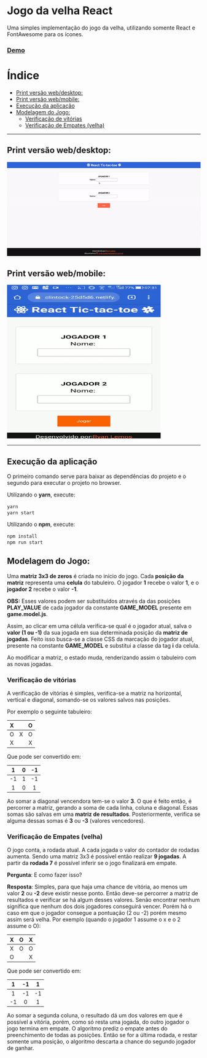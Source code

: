 # Jogo da velha React

Uma simples implementação do jogo da velha, utilizando somente React e FontAwesome para os ícones.


### [Demo](https://elated-mcclintock-25d5d6.netlify.com/)

# Índice
  - [Print versão web/desktop:](#print-vers%c3%a3o-webdesktop)
  - [Print versão web/mobile:](#print-vers%c3%a3o-webmobile)
  - [Execução da aplicação](#execu%c3%a7%c3%a3o-da-aplica%c3%a7%c3%a3o)
  - [Modelagem do Jogo:](#modelagem-do-jogo)
    - [Verificação de vitórias](#verifica%c3%a7%c3%a3o-de-vit%c3%b3rias)
    - [Verificação de Empates (velha)](#verifica%c3%a7%c3%a3o-de-empates-velha)

***

## Print versão web/desktop:

![Web Demo](.github/images/web-demo.gif "Demo Web")


## Print versão web/mobile:
<img src=".github/images/mobile-demo.gif" alt="Demo Mobile" title="Demo Mobile" width="400" height="400"/>

***

## Execução da aplicação
O primeiro comando serve para baixar as dependências do projeto e o segundo para executar o projeto no browser.

Utilizando o __yarn__, execute:

```
yarn
yarn start
```

Utilizando o __npm__, execute:

```
npm install
npm run start
```

## Modelagem do Jogo:

Uma __matriz 3x3 de zeros__ é criada no início do jogo. Cada __posição da matriz__ representa uma __celula__ do tabuleiro. O jogador __1__ recebe o valor __1__, e o __jogador 2__ recebe o valor __-1__.


__OBS:__ Esses valores podem ser substituídos através da das posições __PLAY_VALUE__ de cada jogador da constante __GAME_MODEL__ presente em __game.model.js__.

Assim, ao clicar em uma célula verifica-se qual é o jogador atual, salva o __valor (1 ou -1)__ da sua jogada em sua determinada posição da __matriz de jogadas__. Feito isso busca-se a classe CSS da marcação do jogador atual, presente na constante __GAME_MODEL__ e substitui a classe da tag __i__ da celula.

Ao modificar a matriz, o estado muda, renderizando assim o tabuleiro com as novas jogadas.


### Verificação de vitórias

A verificação de vitórias é simples, verifica-se a matriz na horizontal, vertical e diagonal, somando-se os valores salvos nas posições.

Por exemplo o seguinte tabuleiro:

|   X   |       |   O   |
| :---: | :---: | :---: |
|   O   |   X   |   O   |
|   X   |       |   X   |

Que pode ser convertido em:

|   1   |   0   |  -1   |
| :---: | :---: | :---: |
|  -1   |   1   |  -1   |
|   1   |   0   |   1   |

Ao somar a diagonal vencendora tem-se o valor __3__. O que é feito então, é percorrer a matriz, gerando a soma de cada linha, coluna e diagonal. Essas somas são salvas em uma __matriz de resultados__. Posteriormente, verifica se alguma dessas somas é __3__ ou __-3__ (valores vencedores).

### Verificação de Empates (velha)

O jogo conta, a rodada atual. A cada jogada o valor do contador de rodadas aumenta. Sendo uma matriz 3x3 é possível então realizar __9 jogadas__. A partir da __rodada 7__ é possível inferir se o jogo finalizará em empate.

__Pergunta__: E como fazer isso?

__Resposta__: Simples, para que haja uma chance de vitória, ao menos um valor __2__ ou __-2__ deve existir nesse ponto. Então deve-se percorrer a matriz de resultados e verificar se há algum desses valores. Senão encontrar nenhum significa que nenhum dos dois jogadores conseguirá vencer.
Porém há o caso em que o jogador consegue a pontuação (2 ou -2) porém mesmo assim será velha. Por exemplo (quando o jogador 1 assume o x e o 2 assume o O):

|   X   |   O   |   X   |
| :---: | :---: | :---: |
|   X   |   O   |   O   |
|   O   |       |   X   |

Que pode ser convertido em:

|   1   |  -1   |   1   |
| :---: | :---: | :---: |
|   1   |  -1   |  -1   |
|  -1   |   0   |   1   |

Ao somar a segunda coluna, o resultado dá um dos valores em que é possível a vitória, porém, como só resta uma jogada, do outro jogador o jogo termina em empate. O algoritmo prediz o empate antes do preenchimento de todas as posições. Então se for a última rodada, e restar somente uma posição, o algoritmo descarta a chance do segundo jogador de ganhar.
